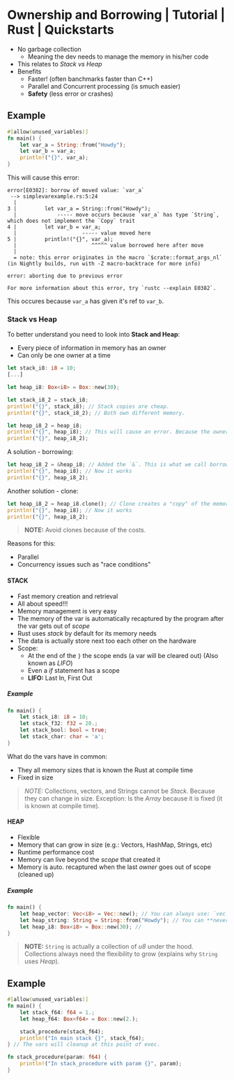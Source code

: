 # Ownership and Borrowing | Tutorial | Rust | Quickstarts
- No garbage collection
    - Meaning the dev needs to manage the memory in his/her code
- This relates to *Stack vs Heap*
- Benefits
    - Faster! (often banchmarks faster than C++)
    - Parallel and Concurrent processing (is smuch easier)
    - **Safety** (less error or crashes)

## Example
```rust
#[allow(unused_variables)]
fn main() {
	let var_a = String::from("Howdy");
	let var_b = var_a;
	println!("{}", var_a);
}
```
This will cause this error: 
```
error[E0382]: borrow of moved value: `var_a`
 --> simplevarexample.rs:5:24
  |
3 |         let var_a = String::from("Howdy");
  |             ----- move occurs because `var_a` has type `String`, which does not implement the `Copy` trait
4 |         let var_b = var_a;
  |                     ----- value moved here
5 |         println!("{}", var_a);
  |                        ^^^^^ value borrowed here after move
  |
  = note: this error originates in the macro `$crate::format_args_nl` (in Nightly builds, run with -Z macro-backtrace for more info)

error: aborting due to previous error

For more information about this error, try `rustc --explain E0382`.
```
This occures because `var_a` has given it's ref to `var_b`.

### Stack vs Heap
To better understand you need to look into **Stack and Heap**: 

- Every piece of information in memory has an owner
- Can only be one owner at a time

```rust
let stack_i8: i8 = 10;
[...]

let heap_i8: Box<i8> = Box::new(30);

let stack_i8_2 = stack_i8;
println!("{}", stack_i8); // Stack copies are cheap. 
println!("{}", stack_i8_2); // Both own different memory.

let heap_i8_2 = heap_i8;
println!("{}", heap_i8); // This will cause an error. Because the ownership is now in `heap_i8_2`
println!("{}", heap_i8_2);
```
A solution - borrowing: 
```rust
let heap_i8_2 = &heap_i8; // Added the `&`. This is what we call borrowing.
println!("{}", heap_i8); // Now it works
println!("{}", heap_i8_2);
```
Another solution - clone: 
```rust
let heap_i8_2 = heap_i8.clone(); // Clone creates a "copy" of the memory. WARNING! It is expensive on the heap.
println!("{}", heap_i8); // Now it works
println!("{}", heap_i8_2);
```

> **NOTE:** Avoid clones because of the costs.

Reasons for this: 
- Parallel
- Concurrency issues such as "race conditions"

#### STACK
- Fast memory creation and retrieval
- All about speed!!!
- Memory management is very easy
- The memory of the var is automatically recaptured by the program after the var gets out of *scope*
- Rust uses *stack* by default for its memory needs
- The data is actually store next too each other on the hardware
- Scope: 
    - At the end of the `}` the scope ends (a var will be cleared out) (Also known as *LIFO*)
    - Even a *if* statement has a scope
    - **LIFO:** Last In, First Out
##### Example
```rust
fn main() {
    let stack_i8: i8 = 10;
    let stack_f32: f32 = 20.;
    let stack_bool: bool = true;
    let stack_char: char = 'a';
}
```
What do the vars have in common: 
- They all memory sizes that is known the Rust at compile time
- Fixed in size

> *NOTE:* Collections, vectors, and Strings cannot be *Stack*.
> Because they can change in size.
> Exception: Is the *Array* because it is fixed (it is known at compile time).

#### HEAP
- Flexible
- Memory that can grow in size (e.g.: Vectors, HashMap, Strings, etc)
- Runtime performance cost
- Memory can live beyond the *scope* that created it
- Memory is auto. recaptured when the last *owner* goes out of scope (cleaned up)

##### Example
```rust
fn main() {
    let heap_vector: Vec<i8> = Vec::new(); // You can always use: `vec![4, 3];`
    let heap_string: String = String::from("Howdy"); // You can **never** allocate a `String` onto a Stack
    let heap_i8: Box<i8> = Box::new(30); // 
}
```

> **NOTE:** `String` is actually a collection of *u8* under the hood.
> Collections always need the flexibility to grow (explains why `String` uses *Heap*).

## Example
```rust
#[allow(unused_variables)]
fn main() {
	let stack_f64: f64 = 1.;
	let heap_f64: Box<f64> = Box::new(2.);

	stack_procedure(stack_f64);
	println!("In main stack {}", stack_f64);
} // The vars will cleanup at this point of exec.

fn stack_procedure(param: f64) {
	println!("In stack_procedure with param {}", param);
}
```
